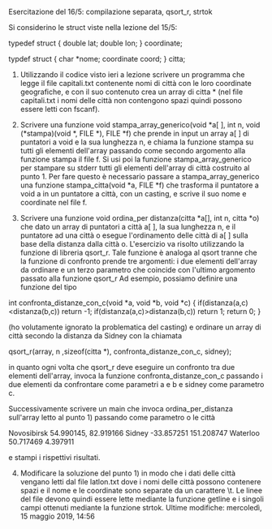 Esercitazione del 16/5: compilazione separata, qsort_r, strtok

Si considerino le struct viste nella lezione del 15/5:

typedef struct {
  double lat;
  double lon;
} coordinate;

typdef struct {
  char *nome;
  coordinate coord;
} citta;

1) Utilizzando il codice visto ieri a lezione scrivere un programma che legge il file capitali.txt contenente nomi di città con le loro coordinate geografiche, e con il suo contenuto crea un array di citta * (nel file capitali.txt i nomi delle città non contengono spazi quindi possono essere letti con fscanf).

2) Scrivere una funzione void stampa_array_generico(void *a[ ], int n, void (*stampa)(void *, FILE *), FILE *f) che prende in input un array a[ ] di puntatori a void e la sua lunghezza n, e chiama la funzione stampa su tutti gli elementi dell'array passando come secondo argomento alla funzione stampa il file f. Si usi poi la funzione stampa_array_generico per stampare su stderr tutti gli elementi dell'array di città costruito al punto 1. Per fare questo è necessario passare a stampa_array_generico una funzione stampa_citta(void *a, FILE *f) che trasforma il puntatore a void a in un puntatore a città, con un casting, e scrive il suo nome e coordinate nel file f.

3) Scrivere una funzione void ordina_per distanza(citta *a[], int n, citta *o) che dato un array di puntatori a città a[ ], la sua lunghezza n, e il puntatore ad una città o esegue l'ordinamento delle città di a[ ] sulla base della distanza dalla città o.
L'esercizio va risolto utilizzando la funzione di libreria qsort_r. Tale funzione è analoga al qsort tranne che la funzione di confronto prende tre argomenti: i due elementi dell'array da ordinare e un terzo parametro che coincide con l'ultimo argomento passato alla funzione qsort_r Ad esempio, possiamo definire una funzione del tipo

int confronta_distanze_con_c(void *a, void *b, void *c) {
  if(distanza(a,c)<distanza(b,c)) return -1;
  if(distanza(a,c)>distanza(b,c)) return 1;
  return 0;
}

(ho volutamente ignorato la problematica del casting) e ordinare un array di città secondo la distanza da Sidney con la chiamata

qsort_r(array, n ,sizeof(citta *), confronta_distanze_con_c, sidney);

in quanto ogni volta che qsort_r deve eseguire un confronto tra due elementi dell'array, invoca la funzione confronta_distanze_con_c passando i due elementi da confrontare come parametri a e b e sidney come parametro c.

Successivamente scrivere un main che invoca ordina_per_distanza sull'array letto al punto 1) passando come parametro o le città

Novosibirsk 54.990145, 82.919166
Sidney -33.857251 151.208747
Waterloo 50.717469 4.397911

e stampi i rispettivi risultati.

4) Modificare la soluzione del punto 1) in modo che i dati delle città vengano letti dal file latlon.txt dove i nomi delle città possono contenere spazi e il nome e le coordinate sono separate da un carattere \t. Le linee del file devono quindi essere lette mediante la funzione getline e i singoli campi ottenuti mediante la funzione strtok.
Ultime modifiche: mercoledì, 15 maggio 2019, 14:56
